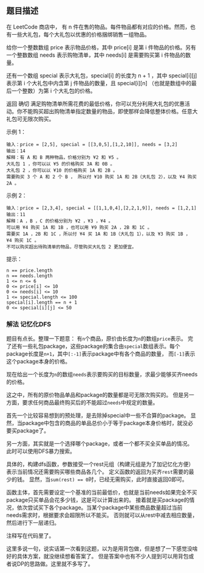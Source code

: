 ## 题目描述
在 LeetCode 商店中， 有 n 件在售的物品。每件物品都有对应的价格。然而，也有一些大礼包，每个大礼包以优惠的价格捆绑销售一组物品。

给你一个整数数组 price 表示物品价格，其中 price[i] 是第 i 件物品的价格。另有一个整数数组 needs 表示购物清单，其中 needs[i] 是需要购买第 i 件物品的数量。

还有一个数组 special 表示大礼包，special[i] 的长度为 n + 1 ，其中 special[i][j] 表示第 i 个大礼包中内含第 j 件物品的数量，且 special[i][n] （也就是数组中的最后一个整数）为第 i 个大礼包的价格。

返回 确切 满足购物清单所需花费的最低价格，你可以充分利用大礼包的优惠活动。你不能购买超出购物清单指定数量的物品，即使那样会降低整体价格。任意大礼包可无限次购买。

示例 1：
```
输入：price = [2,5], special = [[3,0,5],[1,2,10]], needs = [3,2]
输出：14
解释：有 A 和 B 两种物品，价格分别为 ¥2 和 ¥5 。 
大礼包 1 ，你可以以 ¥5 的价格购买 3A 和 0B 。 
大礼包 2 ，你可以以 ¥10 的价格购买 1A 和 2B 。 
需要购买 3 个 A 和 2 个 B ， 所以付 ¥10 购买 1A 和 2B（大礼包 2），以及 ¥4 购买 2A 。
```
示例 2：
```
输入：price = [2,3,4], special = [[1,1,0,4],[2,2,1,9]], needs = [1,2,1]
输出：11
解释：A ，B ，C 的价格分别为 ¥2 ，¥3 ，¥4 。
可以用 ¥4 购买 1A 和 1B ，也可以用 ¥9 购买 2A ，2B 和 1C 。 
需要买 1A ，2B 和 1C ，所以付 ¥4 买 1A 和 1B（大礼包 1），以及 ¥3 购买 1B ， ¥4 购买 1C 。 
不可以购买超出待购清单的物品，尽管购买大礼包 2 更加便宜。
```

提示：
```
n == price.length
n == needs.length
1 <= n <= 6
0 <= price[i] <= 10
0 <= needs[i] <= 10
1 <= special.length <= 100
special[i].length == n + 1
0 <= special[i][j] <= 50
```

### 解法 记忆化DFS
题目有点长。整理一下题意：
有`n`个商品，原价由长度为`n`的数组`price`表示。
完了还有一些礼包package，这些package的集合由`special`数组表示。每个package长度是`n+1`，其中`[:-1]`表示package中有各个商品的数量，
而`[-1]`表示这个package本身的价格。

现在给出一个长度为`n`的数组`needs`表示要购买的目标数量，求最少能够买齐needs的价格。

这之中，所有的原价物品单品和package的数量都是可无限次购买的。
但是另一方面，要求任何商品最终购买后的不能超过`needs`中规定的数量。

首先一个比较容易想到的预处理，是去除掉special中一些不合算的package。
显然，当package中包含的商品的单品总价小于等于package本身价格时，就没必要买package了。

另一方面，其实就是一个选择哪个package，或者一个都不买全买单品的情况。
此时可以使用DFS暴力搜索。

具体的，构建dfs函数，参数接受一个rest元组（构建元组是为了加记忆化方便）表示当前情况还需要购买哪些商品各几个。
定义函数的返回为买齐`rest`需要的最少的钱。
显然，当`sum(rest) == 0`时，已经无需购买，此时直接返回0即可。

函数主体，首先需要设定一个基准的当前最低价，也就是当前needs如果完全不买package只买单品会花多少钱，这是可以计算出来的。
接着就是买package的情况，依次尝试买下各个package。当某个package中某些商品数量超过当前needs需求时，根据要求会超限所以不能买。
否则就可以从rest中减去相应数量，然后进行下一层递归。

注释写在代码里了。

这里多说一句，说实话第一次看到这题，以为是用背包做，但是想了一下感觉没啥好的具体方案，就没继续想看答案了。
但是答案中也有不少人提到可以用背包或者说DP的思路做。这里就不多写了。